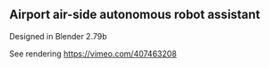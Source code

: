 ## Airport air-side autonomous robot assistant

Designed in Blender 2.79b

See rendering https://vimeo.com/407463208
